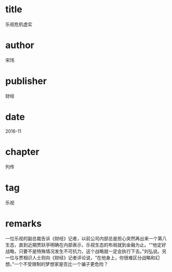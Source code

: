 # title
乐视危机虚实

# author
宋玮

# publisher
财经

# date
2016-11

# chapter
列传

# tag
乐视

# remarks
一位乐视的副总裁告诉《财经》记者，以前公司内部总是担心突然再出来一个第八生态，直到近期贾跃亭明确在内部表示，乐视生态的布局就到金融为止。““他定好战略，只要不是特殊情况发生不可抗力，这个战略就一定会执行下去。”刘弘说。另一位与贾相识人士则向《财经》记者评论说，“在他身上，你很难区分战略和幻想。”一个不受限制的梦想家是否比一个骗子更危险？

